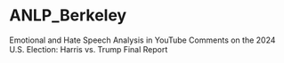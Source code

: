 # ANLP_Berkeley
Emotional and Hate Speech Analysis in YouTube Comments on the 2024 U.S. Election: Harris vs. Trump Final Report
